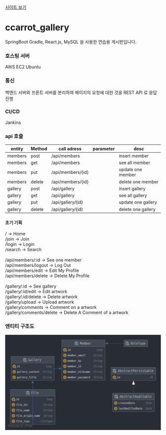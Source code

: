 [사이트 보기](http://ccarrot.kro.kr/)

# ccarrot_gallery
SpringBoot Gradle, React.js, MySQL 을 사용한 연습용 게시판입니다.

### 호스팅 서버
AWS EC2 Ubuntu

### 통신
백엔드 서버와 프론트 서버를 분리하여
페이지의 요청에 대한 것을 REST API 로 응답 진행

### CI/CD
Jankins

### api 호출
|entity|Method|call adress|parameter|desc|
|------|------|-----------|---------|----|
|members|post|/api/members||insert member|
|members|get|/api/members||see all member|
|members|put|/api/members/{id}||update one member|
|members|delete|/api/members/{id}||delete one member|
|gallery|post|/api/gallery||insert gallery|
|gallery|get|/api/gallery||see all gallery|
|gallery|put|/api/gallery/{id}||update one gallery|
|gallery|delete|/api/gallery/{id}||delete one gallery|


#### 초기 기획
/ -> Home <br>
/join -> Join <br>
/login -> Login <br>
/search -> Search <br>
<br>
/api/members/:id -> See one member <br>
/api/members/logout -> Log Out <br>
/api/members/edit -> Edit My Profile <br>
/api/members/delete -> Delete My Profile <br>
<br>
/gallery/:id -> See gallery <br>
/gallery/:id/edit -> Edit artwork <br>
/gallery/:id/delete -> Delete artwork <br>
/gallery/upload -> Upload artwork <br>
/gallery/comments -> Comment on a artwork <br>
/gallery/comments/delete -> Delete A Comment of a artwork <br>

### 엔티티 구조도
![엔티티 구조도](https://github.com/JinGoon-Kim/ccarrot_gallery/blob/main/211208entityManagerFactory.png)
